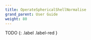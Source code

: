 ```yaml
---
title: OperateSphericalShellNormalise
grand_parent: User Guide
weight: 80
---
```


TODO
{: .label .label-red }

